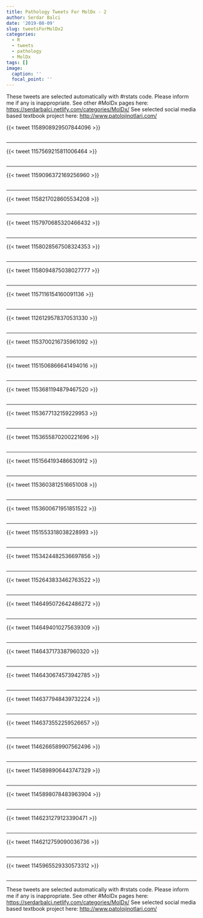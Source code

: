 ```yaml
---
title: Pathology Tweets For MolDx - 2
author: Serdar Balci
date: '2019-08-09'
slug: tweetsForMolDx2
categories:
  - R
  - tweets
  - pathology
  - MolDx
tags: []
image:
  caption: ''
  focal_point: ''
---
```



These tweets are selected automatically with #rstats code. Please inform me if any is inappropriate.
See other #MolDx pages here: https://serdarbalci.netlify.com/categories/MolDx/ 
See selected social media based textbook project here: http://www.patolojinotlari.com/

{{< tweet 1158908929507844096 >}}
<br>
<br>
<hr>
{{< tweet 1157569215811006464 >}}
<br>
<br>
<hr>
{{< tweet 1159096372169256960 >}}
<br>
<br>
<hr>
{{< tweet 1158217028605534208 >}}
<br>
<br>
<hr>
{{< tweet 1157970685320466432 >}}
<br>
<br>
<hr>
{{< tweet 1158028567508324353 >}}
<br>
<br>
<hr>
{{< tweet 1158094875038027777 >}}
<br>
<br>
<hr>
{{< tweet 1157116154160091136 >}}
<br>
<br>
<hr>
{{< tweet 1126129578370531330 >}}
<br>
<br>
<hr>
{{< tweet 1153700216735961092 >}}
<br>
<br>
<hr>
{{< tweet 1151506866641494016 >}}
<br>
<br>
<hr>
{{< tweet 1153681194879467520 >}}
<br>
<br>
<hr>
{{< tweet 1153677132159229953 >}}
<br>
<br>
<hr>
{{< tweet 1153655870200221696 >}}
<br>
<br>
<hr>
{{< tweet 1151564193486630912 >}}
<br>
<br>
<hr>
{{< tweet 1153603812516651008 >}}
<br>
<br>
<hr>
{{< tweet 1153600671951851522 >}}
<br>
<br>
<hr>
{{< tweet 1151553318038228993 >}}
<br>
<br>
<hr>
{{< tweet 1153424482536697856 >}}
<br>
<br>
<hr>
{{< tweet 1152643833462763522 >}}
<br>
<br>
<hr>
{{< tweet 1146495072642486272 >}}
<br>
<br>
<hr>
{{< tweet 1146494010275639309 >}}
<br>
<br>
<hr>
{{< tweet 1146437173387960320 >}}
<br>
<br>
<hr>
{{< tweet 1146430674573942785 >}}
<br>
<br>
<hr>
{{< tweet 1146377948439732224 >}}
<br>
<br>
<hr>
{{< tweet 1146373552259526657 >}}
<br>
<br>
<hr>
{{< tweet 1146266589907562496 >}}
<br>
<br>
<hr>
{{< tweet 1145898906443747329 >}}
<br>
<br>
<hr>
{{< tweet 1145898078483963904 >}}
<br>
<br>
<hr>
{{< tweet 1146231279123390471 >}}
<br>
<br>
<hr>
{{< tweet 1146212759090036736 >}}
<br>
<br>
<hr>
{{< tweet 1145965529330573312 >}}
<br>
<br>
<hr>


These tweets are selected automatically with #rstats code. Please inform me if any is inappropriate.
See other #MolDx pages here: https://serdarbalci.netlify.com/categories/MolDx/ 
See selected social media based textbook project here: http://www.patolojinotlari.com/
